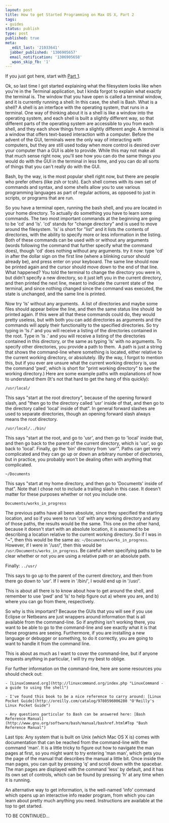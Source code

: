 ```yaml
---
layout: post
title: How to get Started Programming on Max OS X, Part 2
tags:
- guides
status: publish
type: post
published: true
meta:
  _edit_last: '21033641'
  jabber_published: '1306905657'
  email_notification: '1306905658'
  _wpas_skip_fb: '1'
---
```

If you just got here, start with [Part 1](/2011/05/30/how-to-get-started-programming-on-mac-os-x/ "How to get Started Programming on Mac OS X").

Ok, so last time I got started explaining what the filesystem looks like when you're in the Terminal application, but I kinda forgot to explain what exactly the terminal is. The window that you have open is called a terminal window, and it is currently running a shell: In this case, the shell is Bash. What is a shell? A shell is an interface with the operating system, that runs in a terminal. One way of thinking about it is a shell is like a window into the operating system, and each shell is built a slightly different way, so that different parts of the operating system are accessible to you from each shell, and they each show things from a slightly different angle. A terminal is a window that offers text-based interaction with a computer. Before the advent of the GUI, terminals were the only way of interacting with computers, but they are still used today when more control is desired over your computer than a GUI is able to provide. While this may not make all that much sense right now, you'll see how you can do the same things you would do with the GUI in the terminal in less time, and you can do all sorts of things that you can't really do with the GUI.

Bash, by the way, is the most popular shell right now, but there are people who prefer others (like zsh or tcsh). Each shell comes with its own set of commands and syntax, and some shells allow you to use various programming languages as part of regular actions, as opposed to just in scripts, or programs that are run.

So you have a terminal open, running the bash shell, and you are located in your home directory. To actually do something you have to learn some commands. The two most important commands at the beginning are going to be 'cd' and 'ls'. 'cd' stands for "change directory" and is used to move around the filesystem. 'ls' is short for "list" and it lists the contents of directories, with the ability to specify more or less information in the listing. Both of these commands can be used with or without any arguments (words following the command that further specify what the command does), though 'cd' does nothing without any arguments. try it now: type 'cd' in after the dollar sign on the first line (where a blinking cursor should already be), and press enter on your keyboard. The same line should now be printed again and the cursor should move down to the end of that line. What happened? You told the terminal to change the directory you were in, but didn't specify a new directory, so it just left you in the current directory, and then printed the next line, meant to indicate the current state of the terminal, and since nothing changed since the command was executed, the state is unchanged, and the same line is printed.

Now try 'ls' without any arguments.  A list of directories and maybe some files should appear below the line, and then the same status line should  be printed again. If this were all that these commands could do, they would pretty useless, but with both you can add directories as arguments and the commands will apply their functionality to the specified directories. So try typing in 'ls /' and you will receive a listing of the directories contained in the root. Type in 'ls .' and you will receive a listing of the directories contained in this directory, or the same as typing 'ls' with no arguments. To specify other directories, you provide a path to them.  A path is just a string that shows the command-line where something is located, either relative to the current working directory, or absolutely. (By the way, I forgot to mention this, but if you ever are unsure what the current working directory is, use the command 'pwd', which is short for "print working directory" to see the working directory.) Here are some example paths with explanations of how to understand them (It's not that hard to get the hang of this quickly):

``/usr/local/``

This says "start at the root directory", because of the opening forward slash, and "then go to the directory called 'usr' inside of that, and then go to the directory called 'local' inside of that".
In general forward slashes are used to separate directories, though an opening forward slash always means the root directory.

``/usr/local/../bin/``

This says "start at the root, and go to 'usr', and then go to 'local' inside that, and then go back to the parent of the current directory, which is 'usr', so go back to 'local'. Finally, go the 'bin' directory from 'usr'". Paths can get very complicated and they can go up or down an arbitrary number of directories, but in practice, you probably won't be dealing often with anything that complicated. 

``~/Documents``

This says "start at my home directory, and then go to 'Documents' inside of that". Note that I chose not to include a trailing slash in this case. It doesn't matter for these purposes whether or not you include one. 

``Documents/works_in_progress`` 

The previous paths have all been absolute, since they specified the starting location, and so if you were to run 'cd' with any working directory and any of those paths, the results would be the same. This one on the other hand, because it doesn't start with an absolute location, it is assumed to be describing a location relative to the current working directory. So if I was in "~", then this would be the same as:
``~/Documents/works_in_progress``. However, if I were in '/usr/', then this would be ``/usr/Documents/works_in_progress``. Be careful when specifying paths to be clear whether or not you are using a relative path or an absolute path. 

Finally: ``../usr/`` 

This says to go up to the parent of the current directory, and then from there go down to 'usr'. If I were in '/bin/', I would end up in '/usr/'. 

This is about all there is to know about how to get around the shell, and remember to use 'pwd' and 'ls' to help figure out a) where you are, and b) where you can go from there, respectively. 

So why is this important?  Because the GUIs that you will see if you use Eclipse or Netbeans are just wrappers around information that is all available from the command-line. So if anything isn't working there, you want to be able to go to the command-line and see exactly what it is that these programs are seeing. Furthermore, if you are installing a new language or debugger or something, to do it correctly, you are going to want to handle it from the command line. 

This is about as much as I want to cover the command-line, but if anyone requests anything in particular, I will try my best to oblige. 

For further information on the command-line, here are some resources you should check out:


	- [LinuxCommand.org](http://linuxcommand.org/index.php "LinuxCommand - a guide to using the shell")

	- I've found this book to be a nice reference to carry around: [Linux Pocket Guide](http://oreilly.com/catalog/9780596006280 "O'Reilly's Linux Pocket Guide")

	- Any questions particular to Bash can be answered here: [Bash Reference Manual](http://www.gnu.org/software/bash/manual/bashref.html#Top "Bash Reference Manual")



Last tips: Any system that is built on Unix (which Mac OS X is) comes with documentation that can be reached from the command-line with the command 'man'. It is a little tricky to figure out how to navigate the man pages at first, so you might want to try entering 'man man', which gets you the page of the manual that describes the manual a little bit. Once inside the man pages, you can quit by pressing 'q' and scroll down with the spacebar. The man pages are displayed with the command 'less' by default, and it has its own set of controls, which can be found by pressing 'h' at any time when it is running.

An alternative way to get information, is the well-named 'info' command which opens up an interactive info reader program, from which you can learn about pretty much anything you need. Instructions are available at the top to get started.

TO BE CONTINUED...
